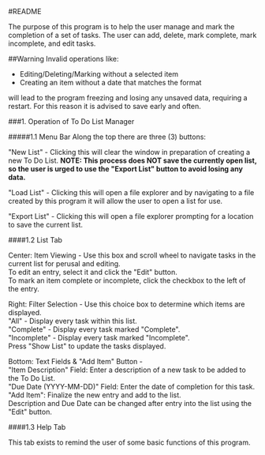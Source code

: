 #README

The purpose of this program is to help the user manage and mark the completion of a set of tasks.
The user can add, delete, mark complete, mark incomplete, and edit tasks.

##Warning
Invalid operations like: 
- Editing/Deleting/Marking without a selected item
- Creating an item without a date that matches the format

will lead to the program freezing and losing any unsaved data, requiring a restart.
For this reason it is advised to save early and often.

###1. Operation of To Do List Manager

#####1.1 Menu Bar
   Along the top there are three (3) buttons:
   
   "New List" - Clicking this will clear the window in preparation of creating a new To Do List. 
   **NOTE: This process does NOT save the currently open list, so the user is urged to use the "Export List" button to avoid
   losing any data.**
   
   "Load List" - Clicking this will open a file explorer and by navigating to a file created by this program it will allow
the user to open a list for use.
   
   "Export List" - Clicking this will open a file explorer prompting for a location to save the current list.

####1.2 List Tab

   Center: Item Viewing -
Use this box and scroll wheel to navigate tasks in the current list for perusal and editing.  
To edit an entry, select it and click the "Edit" button.  
To mark an item complete or incomplete, click the checkbox to the left of the entry.

   Right: Filter Selection -
Use this choice box to determine which items are displayed.  
"All" - Display every task within this list.  
"Complete" - Display every task marked "Complete".  
"Incomplete" - Display every task marked "Incomplete".  
Press "Show List" to update the tasks displayed.

   Bottom: Text Fields & "Add Item" Button -  
"Item Description" Field: Enter a description of a new task to be added to the To Do List.  
"Due Date (YYYY-MM-DD)" Field: Enter the date of completion for this task.  
"Add Item": Finalize the new entry and add to the list.  
Description and Due Date can be changed after entry into the list using the "Edit" button.

####1.3 Help Tab

This tab exists to remind the user of some basic functions of this program.